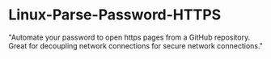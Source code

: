 # Linux-Parse-Password-HTTPS
"Automate your password to open https pages from a GitHub repository.  Great for decoupling network connections for secure network connections."

